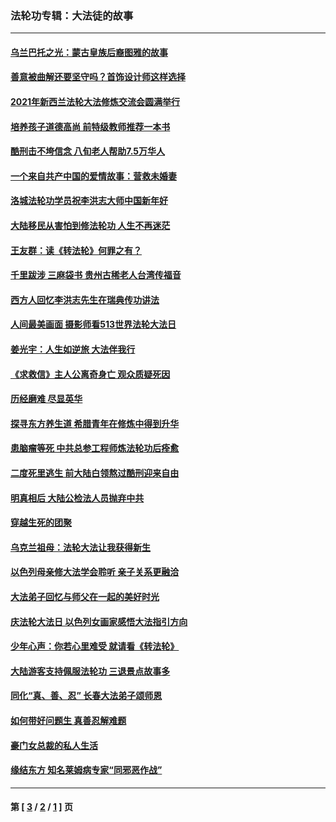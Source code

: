 ### 法轮功专辑：大法徒的故事
---
#### [乌兰巴托之光：蒙古皇族后裔图雅的故事](../../pages/nf1147481/n13155759.md?01140430) 
#### [善意被曲解还要坚守吗？首饰设计师这样选择](../../pages/nf1147481/n13077575.md?01140430) 
#### [2021年新西兰法轮大法修炼交流会圆满举行](../../pages/nf1147481/n13033149.md?01140430) 
#### [培养孩子道德高尚 前特级教师推荐一本书](../../pages/nf1147481/n12938640.md?01140430) 
#### [酷刑击不垮信念 八旬老人帮助7.5万华人](../../pages/nf1147481/n12880712.md?01140430) 
#### [一个来自共产中国的爱情故事：营救未婚妻](../../pages/nf1147481/n12778386.md?01140430) 
#### [洛城法轮功学员祝李洪志大师中国新年好](../../pages/nf1147481/n12724685.md?01140430) 
#### [大陆移民从害怕到修法轮功 人生不再迷茫](../../pages/nf1147481/n12414325.md?01140430) 
#### [王友群：读《转法轮》何罪之有？](../../pages/nf1147481/n12408647.md?01140430) 
#### [千里跋涉 三麻袋书 贵州古稀老人台湾传福音](../../pages/nf1147481/n12198750.md?01140430) 
#### [西方人回忆李洪志先生在瑞典传功讲法](../../pages/nf1147481/n12099607.md?01140430) 
#### [人间最美画面 摄影师看513世界法轮大法日](../../pages/nf1147481/n12094118.md?01140430) 
#### [姜光宇：人生如逆旅 大法伴我行](../../pages/nf1147481/n12088664.md?01140430) 
#### [《求救信》主人公离奇身亡 观众质疑死因](../../pages/nf1147481/n11845215.md?01140430) 
#### [历经磨难 尽显英华](../../pages/nf1147481/n11723297.md?01140430) 
#### [探寻东方养生道 希腊青年在修炼中得到升华](../../pages/nf1147481/n11494502.md?01140430) 
#### [患脑瘤等死 中共总参工程师炼法轮功后痊愈](../../pages/nf1147481/n11466682.md?01140430) 
#### [二度死里逃生 前大陆白领熬过酷刑迎来自由](../../pages/nf1147481/n11368594.md?01140430) 
#### [明真相后 大陆公检法人员抛弃中共](../../pages/nf1147481/n11358618.md?01140430) 
#### [穿越生死的团聚](../../pages/nf1147481/n11258922.md?01140430) 
#### [乌克兰祖母：法轮大法让我获得新生](../../pages/nf1147481/n11269457.md?01140430) 
#### [以色列母亲修大法学会聆听 亲子关系更融洽](../../pages/nf1147481/n11268195.md?01140430) 
#### [大法弟子回忆与师父在一起的美好时光](../../pages/nf1147481/n11267759.md?01140430) 
#### [庆法轮大法日 以色列女画家感悟大法指引方向](../../pages/nf1147481/n11267735.md?01140430) 
#### [少年心声：你若心里难受 就请看《转法轮》](../../pages/nf1147481/n11267496.md?01140430) 
#### [大陆游客支持佩服法轮功 三退景点故事多](../../pages/nf1147481/n11267378.md?01140430) 
#### [同化“真、善、忍” 长春大法弟子颂师恩](../../pages/nf1147481/n11266497.md?01140430) 
#### [如何带好问题生 真善忍解难题](../../pages/nf1147481/n11243655.md?01140430) 
#### [豪门女总裁的私人生活](../../pages/nf1147481/n10127794.md?01140430) 
#### [缘结东方 知名莱姆病专家“同邪恶作战”](../../pages/nf1147481/n10682468.md?01140430) 

---
#### 第 [ [3](./3.md?01140430) / [2](./2.md?01140430) / [1](./1.md?01140430) ] 页
